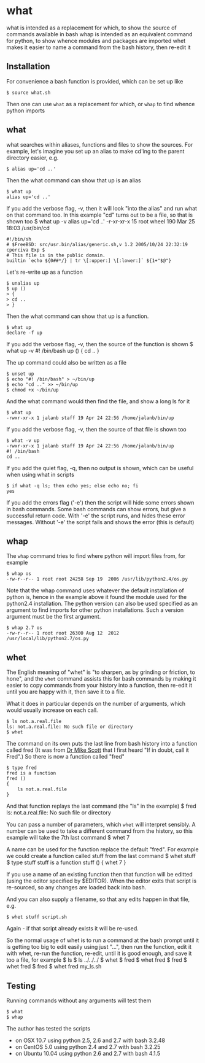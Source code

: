 what
====

what is intended as a replacement for which, to show the source of commands available in bash
whap is intended as an equivalent command for python, to show whence modules and packages are imported
whet makes it easier to name a command from the bash history, then re-edit it

Installation
------------

For convenience a bash function is provided, which can be set up like

    $ source what.sh

Then one can use `what` as a replacement for which, or `whap` to find whence python imports

what
----

what searches within aliases, functions and files to show the sources. For example, let's imagine you set up an alias to make cd'ing to the parent directory easier, e.g.

	$ alias up='cd ..'

Then the what command can show that up is an alias

	$ what up
	alias up='cd ..'

If you add the verbose flag, -v, then it will look "into the alias" and run what on that command too. In this example "cd" turns out to be a file, so that is shown too
	$ what up -v
	alias up='cd ..'
	-r-xr-xr-x 15 root wheel 190 Mar 25 18:03 /usr/bin/cd

	#!/bin/sh
	# $FreeBSD: src/usr.bin/alias/generic.sh,v 1.2 2005/10/24 22:32:19 cperciva Exp $
	# This file is in the public domain.
	builtin `echo ${0##*/} | tr \[:upper:] \[:lower:]` ${1+"$@"}

Let's re-write up as a function

	$ unalias up
	$ up ()
	> {
	> cd ..
	> }

Then the what command can show that up is a function.

	$ what up
	declare -f up

If you add the verbose flag, -v, then the source of the function is shown
	$ what up -v
	#! /bin/bash
	up ()
	{
		    cd ..
	}

The up command could also be written as a file

	$ unset up
	$ echo "#! /bin/bash" > ~/bin/up
	$ echo "cd .." >> ~/bin/up
	$ chmod +x ~/bin/up

And the what command would then find the file, and show a long ls for it

	$ what up
	-rwxr-xr-x 1 jalanb staff 19 Apr 24 22:56 /home/jalanb/bin/up

If you add the verbose flag, -v, then the source of that file is shown too

	$ what -v up
	-rwxr-xr-x 1 jalanb staff 19 Apr 24 22:56 /home/jalanb/bin/up
	#! /bin/bash
	cd ..

If you add the quiet flag, -q, then no output is shown, which can be useful when using what in scripts

	$ if what -q ls; then echo yes; else echo no; fi
	yes

If you add the errors flag ('-e') then the script will hide some errors shown in bash commands.
	Some bash commands can show errors, but give a successful return code.
	With '-e' the script runs, and hides these error messages.
	Without '-e' the script fails and shows the error (this is default)

whap
----

The `whap` command tries to find where python will import files from, for example

	$ whap os
	-rw-r--r-- 1 root root 24258 Sep 19  2006 /usr/lib/python2.4/os.py

Note that the whap command uses whatever the default installation of python is, hence in the example above it found the module used for the python2.4 installation. The python version can also be used specified as an argument to find imports for other python installations. Such a version argument must be the first argument.

	$ whap 2.7 os
	-rw-r--r-- 1 root root 26300 Aug 12  2012 /usr/local/lib/python2.7/os.py

whet
----

The English meaning of "whet" is "to sharpen, as by grinding or friction, to hone", and the `whet` command assists this for bash commands by making it easier to copy commands from your history into a function, then re-edit it until you are happy with it, then save it to a file.
	
What it does in particular depends on the number of arguments, which would usually increase on each call.

	$ ls not.a.real.file
	ls: not.a.real.file: No such file or directory
	$ whet

The command on its own puts the last line from bash history into a function called fred (It was from [Dr Mike Scott](http://www.computing.dcu.ie/~mike/mike.html) that I first heard "If in doubt, call it Fred".) So there is now a function called "fred"

	$ type fred
	fred is a function
	fred ()
	{
		ls not.a.real.file
	}

And that function replays the last command (the "ls" in the example)
	$ fred
	ls: not.a.real.file: No such file or directory
	
You can pass a number of parameters, which `whet` will interpret sensibly. A number can be used to take a different command from the history, so this example will take the 7th last command
	$ whet 7

A name can be used for the function replace the default "fred". For example we could create a function called stuff from the last command
	$ whet stuff
	$ type stuff
	stuff is a function
	stuff ()
	{
		whet 7
	}

If you use a name of an existing function then that function will be editted (using the editor specified by $EDITOR). When the editor exits that script is re-sourced, so any changes are loaded back into bash.

And you can also supply a filename, so that any edits happen in that file, e.g.

	$ whet stuff script.sh

Again - if that script already exists it will be re-used.

So the normal usage of whet is to run a command at the bash prompt until it is getting too big to edit easily using just "<up><left><left><left>...", then run the function, edit it with whet, re-run the function, re-edit, until it is good enough, and save it too a file, for example
	$ ls
	$ ls ../../../
	$ whet 
	$ fred
	$ whet fred
	$ fred
	$ whet fred
	$ fred
	$ whet fred my_ls.sh

Testing
-------

Running commands without any arguments will test them

	$ what
	$ whap

The author has tested the scripts
* on OSX 10.7 using python 2.5, 2.6 and 2.7 with bash 3.2.48
* on CentOS 5.0 using python 2.4 and 2.7 with bash 3.2.25
* on Ubuntu 10.04 using python 2.6 and 2.7 with bash 4.1.5
